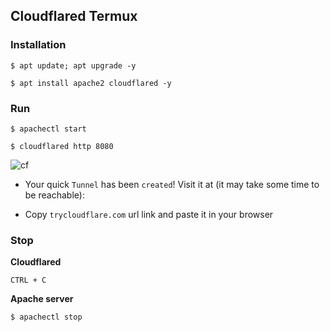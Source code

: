 ## Cloudflared Termux

### Installation
```
$ apt update; apt upgrade -y
```
```
$ apt install apache2 cloudflared -y
```

### Run
``` 
$ apachectl start
```
```
$ cloudflared http 8080
```

![cf](https://i.ibb.co/D93Kcmm/cloudflared.jpg)

* Your quick `Tunnel` has been `created`! Visit it at (it may take some time to be reachable):

* Copy `trycloudflare.com` url link and paste it in your browser

### Stop

__Cloudflared__
```
CTRL + C
```

__Apache server__
```
$ apachectl stop
```
